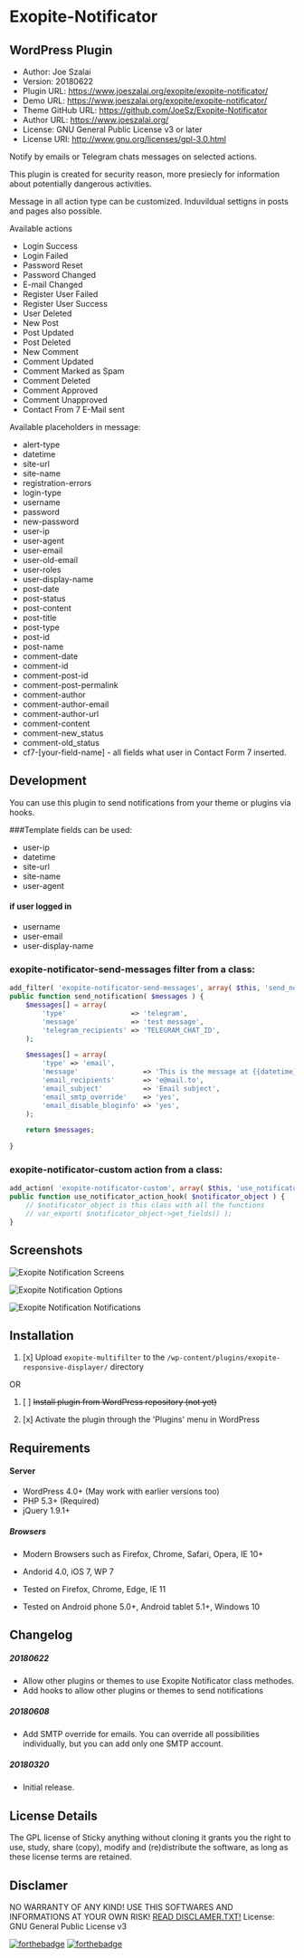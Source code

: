 # Exopite-Notificator
## WordPress Plugin

- Author: Joe Szalai
- Version: 20180622
- Plugin URL: https://www.joeszalai.org/exopite/exopite-notificator/
- Demo URL: https://www.joeszalai.org/exopite/exopite-notificator/
- Theme GitHub URL: https://github.com/JoeSz/Exopite-Notificator
- Author URL: https://www.joeszalai.org/
- License: GNU General Public License v3 or later
- License URI: http://www.gnu.org/licenses/gpl-3.0.html

Notify by emails or Telegram chats messages on selected actions.

This plugin is created for security reason, more presiecly for information about potentially dangerous activities.

Message in all action type can be customized. Induvildual settigns in posts and pages also possible.

Available actions
- Login Success
- Login Failed
- Password Reset
- Password Changed
- E-mail Changed
- Register User Failed
- Register User Success
- User Deleted
- New Post
- Post Updated
- Post Deleted
- New Comment
- Comment Updated
- Comment Marked as Spam
- Comment Deleted
- Comment Approved
- Comment Unapproved
- Contact From 7 E-Mail sent

Available placeholders in message:
- alert-type
- datetime
- site-url
- site-name
- registration-errors
- login-type
- username
- password
- new-password
- user-ip
- user-agent
- user-email
- user-old-email
- user-roles
- user-display-name
- post-date
- post-status
- post-content
- post-title
- post-type
- post-id
- post-name
- comment-date
- comment-id
- comment-post-id
- comment-post-permalink
- comment-author
- comment-author-email
- comment-author-url
- comment-content
- comment-new_status
- comment-old_status
- cf7-[your-field-name] - all fields what user in Contact Form 7 inserted.

## Development

You can use this plugin to send notifications from your theme or plugins via hooks.

###Template fields can be used:
- user-ip
- datetime
- site-url
- site-name
- user-agent
#### if user logged in
- username
- user-email
- user-display-name


### exopite-notificator-send-messages filter from a class:

```php
add_filter( 'exopite-notificator-send-messages', array( $this, 'send_notification' ), 10, 1 );
public function send_notification( $messages ) {
    $messages[] = array(
        'type'                => 'telegram',
        'message'             => 'test message',
        'telegram_recipients' => 'TELEGRAM_CHAT_ID',
    );

    $messages[] = array(
        'type' => 'email',
        'message'                => 'This is the message at {{datetime}} from {{user-ip}}',
        'email_recipients'       => 'e@mail.to',
        'email_subject'          => 'Email subject',
        'email_smtp_override'    => 'yes',
        'email_disable_bloginfo' => 'yes',
    );

    return $messages;

}
```
### exopite-notificator-custom action from a class:

```php
add_action( 'exopite-notificator-custom', array( $this, 'use_notificator_action_hook' ), 10, 1 );
public function use_notificator_action_hook( $notificator_object ) {
    // $notificator_object is this class with all the functions
    // var_export( $notificator_object->get_fields() );
}
```


## Screenshots
![](assets/screenshot-1.png "Exopite Notification Screens")

![](assets/screenshot-2.png "Exopite Notification Options")

![](assets/screenshot-3.png "Exopite Notification Notifications")

## Installation

1. [x] Upload `exopite-multifilter` to the `/wp-content/plugins/exopite-responsive-displayer/` directory

OR

1. [ ] ~~Install plugin from WordPress repository (not yet)~~

2. [x] Activate the plugin through the 'Plugins' menu in WordPress

## Requirements

#### Server

* WordPress 4.0+ (May work with earlier versions too)
* PHP 5.3+ (Required)
* jQuery 1.9.1+

##### Browsers

* Modern Browsers such as Firefox, Chrome, Safari, Opera, IE 10+
* Andorid 4.0, iOS 7, WP 7

* Tested on Firefox, Chrome, Edge, IE 11
* Tested on Android phone 5.0+, Android tablet 5.1+, Windows 10

## Changelog

##### 20180622
* Allow other plugins or themes to use Exopite Notificator class methodes.
* Add hooks to allow other plugins or themes to send notifications

##### 20180608
* Add SMTP override for emails. You can override all possibilities individually, but you can add only one SMTP account.

##### 20180320
* Initial release.

## License Details

The GPL license of Sticky anything without cloning it grants you the right to use, study, share (copy), modify and (re)distribute the software, as long as these license terms are retained.

## Disclamer

NO WARRANTY OF ANY KIND! USE THIS SOFTWARES AND INFORMATIONS AT YOUR OWN RISK!
[READ DISCLAMER.TXT!](https://joe.szalai.org/disclaimer/)
License: GNU General Public License v3

[![forthebadge](http://forthebadge.com/images/badges/built-by-developers.svg)](http://forthebadge.com) [![forthebadge](http://forthebadge.com/images/badges/for-you.svg)](http://forthebadge.com)
